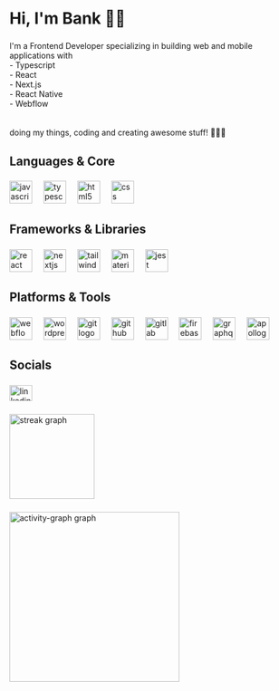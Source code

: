 <h1 align="left">Hi, I'm Bank ✌🏻</h1>

###

<p align="left">I'm a Frontend Developer specializing in building web and mobile applications with<br>- Typescript<br>- React<br>- Next.js<br>- React Native<br>- Webflow<br><br><br>doing my things, coding and creating awesome stuff! 🧑🏻‍💻</p>

###

<h2 align="left">Languages & Core</h2>

###

<div align="left">
  <img src="https://skillicons.dev/icons?i=js" height="40" alt="javascript logo"  />
  <img width="12" />
  <img src="https://skillicons.dev/icons?i=ts" height="40" alt="typescript logo"  />
  <img width="12" />
  <img src="https://skillicons.dev/icons?i=html" height="40" alt="html5 logo"  />
  <img width="12" />
  <img src="https://skillicons.dev/icons?i=css" height="40" alt="css logo"  />
</div>

###

<h2 align="left">Frameworks & Libraries</h2>

###

<div align="left">
  <img src="https://skillicons.dev/icons?i=react" height="40" alt="react logo"  />
  <img width="12" />
  <img src="https://skillicons.dev/icons?i=nextjs" height="40" alt="nextjs logo"  />
  <img width="12" />
  <img src="https://skillicons.dev/icons?i=tailwind" height="40" alt="tailwindcss logo"  />
  <img width="12" />
  <img src="https://skillicons.dev/icons?i=materialui" height="40" alt="materialui logo"  />
  <img width="12" />
  <img src="https://skillicons.dev/icons?i=jest" height="40" alt="jest logo"  />
</div>

###

<h2 align="left">Platforms & Tools</h2>

###

<div align="left">
  <img src="https://skillicons.dev/icons?i=webflow" height="40" alt="webflow logo"  />
  <img width="12" />
  <img src="https://skillicons.dev/icons?i=wordpress" height="40" alt="wordpress logo"  />
  <img width="12" />
  <img src="https://skillicons.dev/icons?i=git" height="40" alt="git logo"  />
  <img width="12" />
  <img src="https://skillicons.dev/icons?i=github" height="40" alt="github logo"  />
  <img width="12" />
  <img src="https://skillicons.dev/icons?i=gitlab" height="40" alt="gitlab logo"  />
  <img width="12" />
  <img src="https://skillicons.dev/icons?i=firebase" height="40" alt="firebase logo"  />
  <img width="12" />
  <img src="https://skillicons.dev/icons?i=graphql" height="40" alt="graphql logo"  />
  <img width="12" />
  <img src="https://skillicons.dev/icons?i=apollo" height="40" alt="apollographql logo"  />
</div>

###

<h2 align="left">Socials</h2>

###

<div align="left">
  <a href="https://www.linkedin.com/in/pongsakorn-sillapapakdee-259536253/" target="_blank">
    <img src="https://raw.githubusercontent.com/maurodesouza/profile-readme-generator/master/src/assets/icons/social/linkedin/default.svg" width="40" height="28" alt="linkedin logo"  />
  </a>
</div>

###

<div align="left">
  <img src="https://streak-stats.demolab.com?user=Bank-Pongsakorn&locale=en&mode=weekly&theme=react&hide_border=false&border_radius=16&order=3" height="150" alt="streak graph"  /> 
</div>

###

<div align="left">
    <img src="https://github-readme-activity-graph.vercel.app/graph?username=Bank-Pongsakorn&radius=16&theme=github-dark-dimmed&area=true&order=5&hide_border=false&custom_title=Contribution%20Graph" height="300" alt="activity-graph graph"  />
</div>

###
